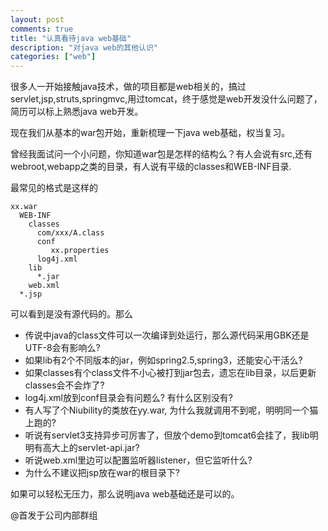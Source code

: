 ```yaml
---
layout: post
comments: true
title: "认真看待java web基础"
description: "对java web的其他认识"
categories: ["web"]
---
```


很多人一开始接触java技术，做的项目都是web相关的，搞过servlet,jsp,struts,springmvc,用过tomcat，终于感觉是web开发没什么问题了，简历可以标上熟悉java web开发。

现在我们从基本的war包开始，重新梳理一下java web基础，权当复习。

曾经我面试问一个小问题，你知道war包是怎样的结构么？有人会说有src,还有webroot,webapp之类的目录，有人说有平级的classes和WEB-INF目录.

最常见的格式是这样的

```
xx.war
  WEB-INF
    classes
      com/xxx/A.class
      conf
         xx.properties
      log4j.xml
    lib
      *.jar
    web.xml
  *.jsp
```

可以看到是没有源代码的。那么

* 传说中java的class文件可以一次编译到处运行，那么源代码采用GBK还是UTF-8会有影响么?
* 如果lib有2个不同版本的jar，例如spring2.5,spring3，还能安心干活么?
* 如果classes有个class文件不小心被打到jar包去，遗忘在lib目录，以后更新classes会不会炸了?
* log4j.xml放到conf目录会有问题么? 有什么区别没有?
* 有人写了个Niubility的类放在yy.war, 为什么我就调用不到呢，明明同一个猫上跑的?
* 听说有servlet3支持异步可厉害了，但放个demo到tomcat6会挂了，我lib明明有高大上的servlet-api.jar?
* 听说web.xml里边可以配置监听器listener，但它监听什么?
* 为什么不建议把jsp放在war的根目录下?

如果可以轻松无压力，那么说明java web基础还是可以的。

@首发于公司内部群组
